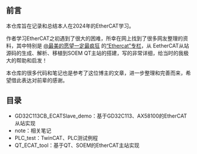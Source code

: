 ## 前言

本仓库旨在记录和总结本人在2024年的EtherCAT学习。

作者学习EtherCAT之初遇到了很大的困难，所幸在网上找到了很多网友整理的资料，其中特别是 [@最美的愿望一定最疯狂](https://blog.csdn.net/g360250466?type=blog) 的[“Ethercat”专栏](https://blog.csdn.net/g360250466/category_12241674.html?spm=1001.2014.3001.5482)，从 EetherCAT从站源码的生成、解析、移植到SOEM QT主站的搭建，写的非常详细，给当时的我极大的帮助和启发！

本仓库的很多代码和笔记也是参考了这位博主的文章，进一步整理和完善而来，希望借此表达对前辈的感谢。

## 目录

- GD32C113CB_ECATSlave_demo：基于GD32C113、AX58100的EtherCAT从站实现
- note：相关笔记
- PLC_test：TwinCAT、PLC测试例程
- QT_ECAT_tool：基于QT、SOEM的EtherCAT主站实现

